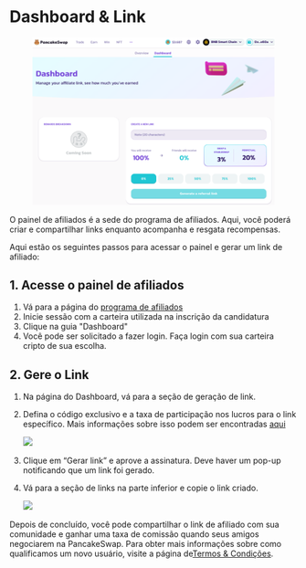# Dashboard & Link

<figure><img src="../../.gitbook/assets/image (13).png" alt=""><figcaption></figcaption></figure>

O painel de afiliados é a sede do programa de afiliados. Aqui, você poderá criar e compartilhar links enquanto acompanha e resgata recompensas.&#x20;

Aqui estão os seguintes passos para acessar o painel e gerar um link de afiliado:

## 1. Acesse o painel de afiliados&#x20;

1. Vá para a página do [programa de afiliados](https://pancakeswap.finance/affiliates-program)&#x20;
2. Inicie sessão com a carteira utilizada na inscrição da candidatura&#x20;
3. Clique na guia "Dashboard"&#x20;
4. Você pode ser solicitado a fazer login. Faça login com sua carteira cripto de sua escolha.

## 2. Gere o Link

1. Na página do Dashboard, vá para a seção de geração de link.
2.  Defina o código exclusivo e a taxa de participação nos lucros para o link específico. Mais informações sobre isso podem ser encontradas [aqui](broken-reference)

    ![](https://1397868517-files.gitbook.io/\~/files/v0/b/gitbook-x-prod.appspot.com/o/spaces%2F-MHREX7DHcljbY5IkjgJ-1972196547%2Fuploads%2FjtdfB2RdajLUcMBaLyCb%2Faffiliate-landing-page-10.png?alt=media\&token=09e1fc03-ca49-469b-9acf-ff2270fc421d)
3. Clique em “Gerar link” e aprove a assinatura. Deve haver um pop-up notificando que um link foi gerado.
4.  Vá para a seção de links na parte inferior e copie o link criado.

    ![](https://1397868517-files.gitbook.io/\~/files/v0/b/gitbook-x-prod.appspot.com/o/spaces%2F-MHREX7DHcljbY5IkjgJ-1972196547%2Fuploads%2Fdu7V63Ip4Lo7elYsTJQv%2Faffiliate-landing-page-09.png?alt=media\&token=5fbb4069-3944-4b98-89d6-f7e226d2fc6d)

Depois de concluído, você pode compartilhar o link de afiliado com sua comunidade e ganhar uma taxa de comissão quando seus amigos negociarem na PancakeSwap. Para obter mais informações sobre como qualificamos um novo usuário, visite a página de[Termos & Condições](broken-reference).
